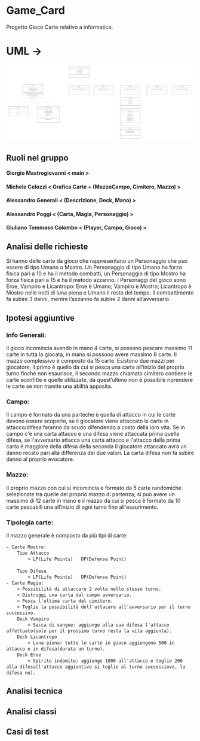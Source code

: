 # Game_Card
Progetto Gioco Carte relativo a informatica.

# UML ->
![alt text](https://github.com/TheGioMastro/Game_Card/blob/main/_ProgGiocoCarte%20-%20Gruppo.png?raw=true)

## Ruoli nel gruppo
#### Giorgio Mastrogiovanni < main >
#### Michele Celozzi < Grafica Carte + (MazzoCampo, Cimitero, Mazzo) >
#### Alessandro Generali < (Descrizione, Deck, Mano) >
#### Alessandro Poggi < (Carta, Magia, Personaggio) >
#### Giuliano Tommaso Colombo < (Player, Campo, Gioco) >

## Analisi delle richieste
Si hanno delle carte da gioco che rappresentano un Personaggio che può essere di tipo Umano o Mostro.
Un Personaggio di tipo Umano ha forza fisica pari a 10 e ha il metodo combatti, un Personaggio di tipo Mostro ha forza fisica pari a 15 e ha il metodo azzanno.
I Personaggi del gioco sono Eroe, Vampiro e Licantropo:
Eroe è Umano;
Vampiro è Mostro;
Licantropo è Mostro nelle notti di luna piena e Umano il resto del tempo.
Il combattimento fa subire 3 danni, mentre l’azzanno fa subire 2 danni all’avversario.

## Ipotesi aggiuntive
### Info Generali:
Il gioco incomincia avendo in mano 4 carte, si possono pescare massimo 11 carte in tutta la giocata, in mano si possono avere massimo 8 carte.
Il mazzo complessivo è composto da 15 carte.
Esistono due mazzi per giocatore, il primo è quello da cui si pesca una carta all’inizio del proprio turno finché non esaurisce, il secondo mazzo chiamato cimitero contiene le carte sconfitte e quelle utilizzate, da quest’ultimo non è possibile riprendere le carte se non tramite una abilità apposita.

### Campo:
Il campo è formato da una parteche è quella di attacco in cui le carte devono essere scoperte, se il giocatore viene attaccato le carte in attacco/difesa faranno da scudo difendendo a costo della loro vita.
Se in campo c'è una carta attacco e una difesa viene attaccata prima quella difesa, se l'avversario attacca una carta attacco e l'attacco della prima carta è maggiore della difesa della seconda il giocatore attaccato avrà un danno recato pari alla differenza dei due valori. La carta difesa non fa subire danno al proprio evocatore.

### Mazzo:
Il proprio mazzo con cui si incomincia è formato da 5 carte randomiche selezionate tra quelle del proprio mazzo di partenza, si può avere un massimo di 12 carte in mano e il mazzo da cui si pesca è formato da 10 carte pescabili una all’inizio di ogni turno fino all'esaurimento.

### Tipologia carte:
Il mazzo generale è composto da più tipi di carte:

	- Carte Mostro:
		Tipo Attacco
			> LP(Life Points)	DP(Defense Point)
			  
		Tipo Difesa
			> LP(Life Points)	DP(Defense Point)
	- Carte Magia:
		> Possibilità di attaccare 2 volte nello stesso turno.
		> Distruggi una carta dal campo avversario.
		> Pesca l'ultima carta dal cimitero.
		> Toglie la possibilità dell'attacare all'avversario per il turno successivo.
		Deck Vampiro
			> Sacca di sangue: aggiunge alla sua difesa l'attacco affettuato(solo per il prossimo turno resta la vita aggiunta).
		Deck Licantropo
			> Luna piena: tutte le carte in gioco aggiungono 500 in attacco e in difesa(durata un turno).
		Deck Eroe
			> Spirito indomito: aggiunge 1000 all'attacco e toglie 200 alla difesa(l'attacco aggiuntivo si toglie al turno successiovo, la difesa no).
## Analisi tecnica
## Analisi classi
## Casi di test
